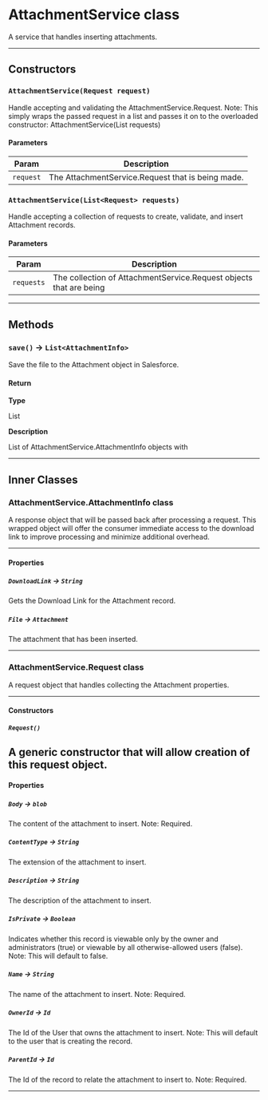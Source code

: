 # AttachmentService class

A service that handles inserting attachments.

---
## Constructors
### `AttachmentService(Request request)`

Handle accepting and validating the AttachmentService.Request. Note: This simply wraps the passed request in a list and passes it on to the overloaded constructor: AttachmentService(List<Request> requests)
#### Parameters
|Param|Description|
|-----|-----------|
|`request` |  The AttachmentService.Request that is being made. |

### `AttachmentService(List<Request> requests)`

Handle accepting a collection of requests to create, validate, and insert Attachment records.
#### Parameters
|Param|Description|
|-----|-----------|
|`requests` |  The collection of AttachmentService.Request objects that are being |

---
## Methods
### `save()` → `List<AttachmentInfo>`

Save the file to the Attachment object in Salesforce.

#### Return

**Type**

List<AttachmentInfo>

**Description**

List of AttachmentService.AttachmentInfo objects with

---
## Inner Classes

### AttachmentService.AttachmentInfo class

A response object that will be passed back after processing a request. This wrapped object will offer the consumer immediate access to the download link to improve processing and minimize additional overhead.

---
#### Properties

##### `DownloadLink` → `String`

Gets the Download Link for the Attachment record.

##### `File` → `Attachment`

The attachment that has been inserted.

---
### AttachmentService.Request class

A request object that handles collecting the Attachment properties.

---
#### Constructors
##### `Request()`

A generic constructor that will allow creation of this request object.
---
#### Properties

##### `Body` → `blob`

The content of the attachment to insert. Note: Required.

##### `ContentType` → `String`

The extension of the attachment to insert.

##### `Description` → `String`

The description of the attachment to insert.

##### `IsPrivate` → `Boolean`

Indicates whether this record is viewable only by the owner and administrators (true) or viewable by all otherwise-allowed users (false). Note: This will default to false.

##### `Name` → `String`

The name of the attachment to insert. Note: Required.

##### `OwnerId` → `Id`

The Id of the User that owns the attachment to insert. Note: This will default to the user that is creating the record.

##### `ParentId` → `Id`

The Id of the record to relate the attachment to insert to. Note: Required.

---
